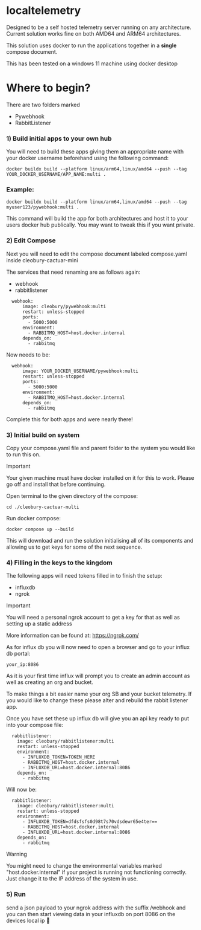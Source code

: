 # localtelemetry
Designed to be a self hosted telemetry server running on any architecture. Current solution works fine on both AMD64 and ARM64 architectures.

This solution uses docker to run the applications together in a **single** compose document.

This has been tested on a windows 11 machine using docker desktop 

# Where to begin?

There are two folders marked

- Pywebhook
- RabbitListener

### 1) Build initial apps to your own hub

You will need to build these apps giving them an appropriate name with your docker username beforehand using the following command:

```
docker buildx build --platform linux/arm64,linux/amd64 --push --tag YOUR_DOCKER_USERNAME/APP_NAME:multi .
```

### Example:
```
docker buildx build --platform linux/arm64,linux/amd64 --push --tag myuser123/pywebhook:multi .
```

This command will build the app for both architectures and host it to your users docker hub publically. You may want to tweak this if you want private.


### 2) Edit Compose

Next you will need to edit the compose document labeled compose.yaml inside cleobury-cactuar-mini

The services that need renaming are as follows again:

- webhook
- rabbitlistener

```
  webhook:
      image: cleobury/pywebhook:multi
      restart: unless-stopped
      ports:
        - 5000:5000
      environment:
        - RABBITMQ_HOST=host.docker.internal
      depends_on:
        - rabbitmq
```

Now needs to be:

```
  webhook:
      image: YOUR_DOCKER_USERNAME/pywebhook:multi
      restart: unless-stopped
      ports:
        - 5000:5000
      environment:
        - RABBITMQ_HOST=host.docker.internal
      depends_on:
        - rabbitmq
```

Complete this for both apps and were nearly there!

### 3) Initial build on system

Copy your compose.yaml file and parent folder to the system you would like to run this on.

> [!IMPORTANT]  
> Your given machine must have docker installed on it for this to work. Please go off and install that before continuing. 

Open terminal to the given directory of the compose:

```
cd ./cleobury-cactuar-multi
```

Run docker compose:

```
docker compose up --build
```

This will download and run the solution initialising all of its components and allowing us to get keys for some of the next sequence.

### 4) Filling in the keys to the kingdom

The following apps will need tokens filled in to finish the setup:

- influxdb
- ngrok


> [!IMPORTANT]  
> You will need a personal ngrok account to get a key for that as well as setting up a static address
>
> More information can be found at: https://ngrok.com/

As for influx db you will now need to open a browser and go to your influx db portal:

```
your_ip:8086
```

As it is your first time influx will prompt you to create an admin account as well as creating an org and bucket.

To make things a bit easier name your org SB and your bucket telemetry. If you would like to change these please alter and rebuild the rabbit listener app.

Once you have set these up influx db will give you an api key ready to put into your compose file:

```
  rabbitlistener:
    image: cleobury/rabbitlistener:multi
    restart: unless-stopped
    environment:
      - INFLUXDB_TOKEN=TOKEN_HERE
      - RABBITMQ_HOST=host.docker.internal
      - INFLUXDB_URL=host.docker.internal:8086
    depends_on:
      - rabbitmq
```

Will now be:

```
  rabbitlistener:
    image: cleobury/rabbitlistener:multi
    restart: unless-stopped
    environment:
      - INFLUXDB_TOKEN=dfdsfsfs0d98t7s70vdsdewr65e4ter==
      - RABBITMQ_HOST=host.docker.internal
      - INFLUXDB_URL=host.docker.internal:8086
    depends_on:
      - rabbitmq
```

> [!WARNING]
> You might need to change the environmental variables marked "host.docker.internal" if your project is running not functioning correctly. Just change it to the IP address of the system in use.


### 5) Run

send a json payload to your ngrok address with the suffix /webhook and you can then start viewing data in your influxdb on port 8086 on the devices local ip 🙂

